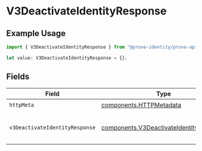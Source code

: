 # V3DeactivateIdentityResponse

## Example Usage

```typescript
import { V3DeactivateIdentityResponse } from "@prove-identity/prove-api/models/operations";

let value: V3DeactivateIdentityResponse = {};
```

## Fields

| Field                                                                                              | Type                                                                                               | Required                                                                                           | Description                                                                                        | Example                                                                                            |
| -------------------------------------------------------------------------------------------------- | -------------------------------------------------------------------------------------------------- | -------------------------------------------------------------------------------------------------- | -------------------------------------------------------------------------------------------------- | -------------------------------------------------------------------------------------------------- |
| `httpMeta`                                                                                         | [components.HTTPMetadata](../../models/components/httpmetadata.md)                                 | :heavy_check_mark:                                                                                 | N/A                                                                                                |                                                                                                    |
| `v3DeactivateIdentityResponse`                                                                     | [components.V3DeactivateIdentityResponse](../../models/components/v3deactivateidentityresponse.md) | :heavy_minus_sign:                                                                                 | V3DeactivateIdentityResponse                                                                       | {<br/>"success": true<br/>}                                                                        |
